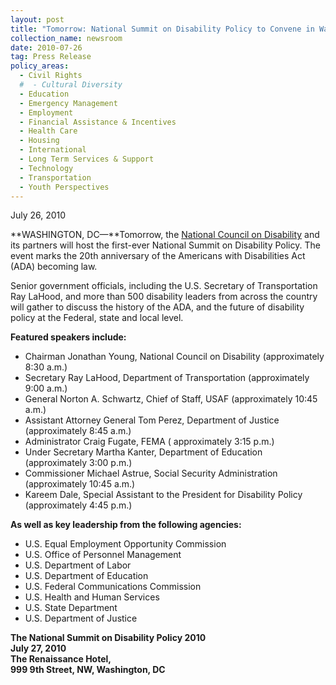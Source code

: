 ```yaml
---
layout: post
title: "Tomorrow: National Summit on Disability Policy to Convene in Washington, DC"
collection_name: newsroom
date: 2010-07-26
tag: Press Release
policy_areas:
  - Civil Rights
  #  - Cultural Diversity
  - Education
  - Emergency Management
  - Employment
  - Financial Assistance & Incentives
  - Health Care
  - Housing
  - International
  - Long Term Services & Support
  - Technology
  - Transportation
  - Youth Perspectives
---
```


July 26, 2010

**WASHINGTON, DC—**Tomorrow, the [National Council on Disability](https://ncd.gov/) and its partners will host the first-ever National Summit on Disability Policy. The event marks the 20th anniversary of the Americans with Disabilities Act (ADA) becoming law.

Senior government officials, including the U.S. Secretary of Transportation Ray LaHood, and more than 500 disability leaders from across the country will gather to discuss the history of the ADA, and the future of disability policy at the Federal, state and local level.

**Featured speakers include:**

- Chairman Jonathan Young, National Council on Disability (approximately 8:30 a.m.)
- Secretary Ray LaHood, Department of Transportation (approximately 9:00 a.m.)
- General Norton A. Schwartz, Chief of Staff, USAF (approximately 10:45 a.m.)
- Assistant Attorney General Tom Perez, Department of Justice (approximately 8:45 a.m.)
- Administrator Craig Fugate, FEMA ( approximately 3:15 p.m.)
- Under Secretary Martha Kanter, Department of Education (approximately 3:00 p.m.)
- Commissioner Michael Astrue, Social Security Administration (approximately 10:45 a.m.)
- Kareem Dale, Special Assistant to the President for Disability Policy (approximately 4:45 p.m.)



**As well as key leadership from the following agencies:**

- U.S. Equal Employment Opportunity Commission
- U.S. Office of Personnel Management
- U.S. Department of Labor
- U.S. Department of Education
- U.S. Federal Communications Commission
- U.S. Health and Human Services
- U.S. State Department
- U.S. Department of Justice



**The National Summit on Disability Policy 2010**\
**July 27, 2010** \
**The Renaissance Hotel,** \
**999 9th Street, NW, Washington, DC**

